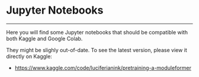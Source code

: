 # Jupyter Notebooks
---

Here you will find some Jupyter notebooks that should be compatible with both Kaggle and Google Colab.

They might be slighly out-of-date. To see the latest version, please view it directly on Kaggle:

- https://www.kaggle.com/code/luciferianink/pretraining-a-moduleformer